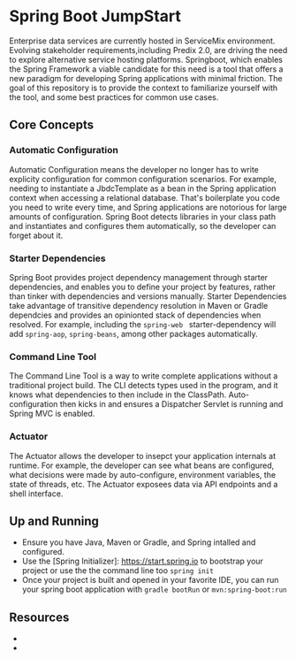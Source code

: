 # Spring Boot JumpStart

Enterprise data services are currently hosted in ServiceMix environment. 
Evolving stakeholder requirements,including Predix 2.0, are driving the need
to explore alternative service hosting platforms. Springboot, which enables 
the Spring Framework a viable candidate for this need is a tool that offers 
a new paradigm for developing Spring applications with minimal friction. 
The goal of this repository is to provide the context to familiarize yourself
with the tool, and some best practices for common use cases.

## Core Concepts

### Automatic Configuration
Automatic Configuration means the developer no longer has to write explicity
configuration for common configuration scenarios. For example, needing to 
instantiate a JbdcTemplate as a bean in the Spring application context when 
accessing a relational database. That's boilerplate you code you need to write
every time, and Spring applications are notorious for large amounts of configuration.
Spring Boot detects libraries in your class path and instantiates and configures them
automatically, so the developer can forget about it.

### Starter Dependencies
Spring Boot provides project dependency management through starter dependencies,
and enables you to define your project by features, rather than tinker with dependencies
and versions manually. Starter Dependencies take advantage of transitive dependency
resolution in Maven or Gradle dependcies and provides an opinionted stack of dependencies 
when resolved.  For example, including the `spring-web ` starter-dependency will add
`spring-aop`, `spring-beans`, among other packages automatically.

### Command Line Tool
The Command Line Tool is a way to write complete applications without a traditional 
project build.  The CLI detects types used in the program, and it knows what
dependencies to then include in the ClassPath. Auto-configuration then kicks in and
ensures a Dispatcher Servlet is running and Spring MVC is enabled.

### Actuator
The Actuator allows the developer to insepct your application internals at runtime.
For example, the developer can see what beans are configured, what decisions were
made by auto-configure, environment variables, the state of threads, etc. The Actuator
exposees data via API endpoints and a shell interface.

## Up and Running

- Ensure you have Java, Maven or Gradle, and Spring intalled and configured.
- Use the [Spring Initializer]: <https://start.spring.io> to bootstrap your
project or use the the command line too `spring init`
- Once your project is built and opened in your favorite IDE, you can run your
spring boot application with `gradle bootRun` or `mvn:spring-boot:run`

## Resources
- [Spring Boot Documentation]: <http://spring.io/docs>
- [Spring Boot in Action]: <https://www.manning.com/books/spring-boot-in-action>
